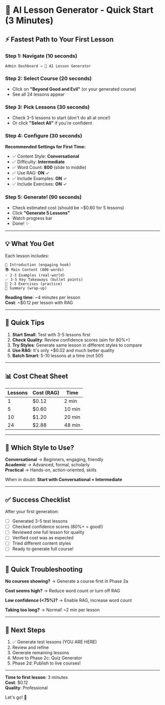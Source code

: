 # 🚀 AI Lesson Generator - Quick Start (3 Minutes)

## ⚡ Fastest Path to Your First Lesson

### Step 1: Navigate (10 seconds)

```
Admin Dashboard → 📝 AI Lesson Generator
```

### Step 2: Select Course (20 seconds)

- Click on **"Beyond Good and Evil"** (or your generated course)
- See all 24 lessons appear

### Step 3: Pick Lessons (30 seconds)

- Check 3-5 lessons to start (don't do all at once!)
- Or click **"Select All"** if you're confident

### Step 4: Configure (30 seconds)

**Recommended Settings for First Time:**

- ✅ Content Style: **Conversational**
- ✅ Difficulty: **Intermediate**
- ✅ Word Count: **800** (slide to middle)
- ✅ Use RAG: **ON** ✓
- ✅ Include Examples: **ON** ✓
- ✅ Include Exercises: **ON** ✓

### Step 5: Generate! (90 seconds)

- Check estimated cost (should be ~$0.60 for 5 lessons)
- Click **"Generate 5 Lessons"**
- Watch progress bar
- Done! ✨

---

## 💡 What You Get

Each lesson includes:

```
📖 Introduction (engaging hook)
📚 Main Content (800 words)
💡 2-3 Examples (real-world)
✅ 3-5 Key Takeaways (bullet points)
🎯 2-3 Exercises (practice)
📝 Summary (wrap-up)
```

**Reading time**: ~4 minutes per lesson  
**Cost**: ~$0.12 per lesson with RAG

---

## 🎯 Quick Tips

1. **Start Small**: Test with 3-5 lessons first
2. **Check Quality**: Review confidence scores (aim for 80%+)
3. **Try Styles**: Generate same lesson in different styles to compare
4. **Use RAG**: It's only +$0.02 and much better quality
5. **Batch Smart**: 5-10 lessons at a time (not 50!)

---

## 📊 Cost Cheat Sheet

| Lessons | Cost (RAG) | Time   |
| ------- | ---------- | ------ |
| 1       | $0.12      | 2 min  |
| 5       | $0.60      | 10 min |
| 10      | $1.20      | 20 min |
| 24      | $2.88      | 48 min |

---

## 🎨 Which Style to Use?

**Conversational** → Beginners, engaging, friendly  
**Academic** → Advanced, formal, scholarly  
**Practical** → Hands-on, action-oriented, skills

When in doubt: **Start with Conversational + Intermediate**

---

## ✅ Success Checklist

After your first generation:

- [ ] Generated 3-5 test lessons
- [ ] Checked confidence scores (80%+ = good!)
- [ ] Reviewed one full lesson for quality
- [ ] Verified cost was as expected
- [ ] Tried different content styles
- [ ] Ready to generate full course!

---

## 🚨 Quick Troubleshooting

**No courses showing?**
→ Generate a course first in Phase 2a

**Cost seems high?**
→ Reduce word count or turn off RAG

**Low confidence (<75%)?**
→ Enable RAG, increase word count

**Taking too long?**
→ Normal! ~2 min per lesson

---

## 🎉 Next Steps

1. ✅ Generate test lessons (YOU ARE HERE)
2. Review and refine
3. Generate remaining lessons
4. Move to Phase 2c: Quiz Generator
5. Phase 2d: Publish to live courses!

---

**Time to first lesson**: 3 minutes  
**Cost**: $0.12  
**Quality**: Professional

Let's go! 🚀
